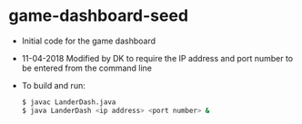 # game-dashboard-seed
* Initial code for the game dashboard

* 11-04-2018 Modified by DK to require the IP address and port number to be entered from 
the command line

* To build and run:
     ```sh
     $ javac LanderDash.java
     $ java LanderDash <ip address> <port number> &
     ```

